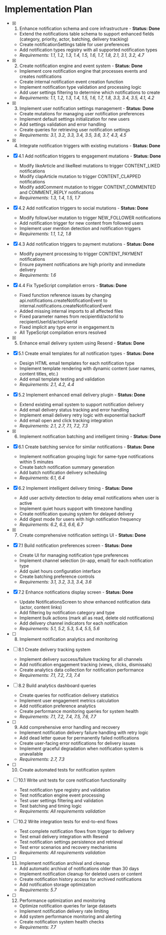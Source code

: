# Implementation Plan

- [x] 1. Enhance notification schema and core infrastructure - **Status: Done**
  - Extend the notifications table schema to support enhanced fields (category, priority, actor, batching, delivery tracking)
  - Create notificationSettings table for user preferences
  - Add notification types registry with all supported notification types
  - _Requirements: 1.1, 1.2, 1.3, 1.4, 1.5, 1.6, 1.7, 1.8, 2.1, 3.1, 3.2, 4.7_

- [x] 2. Create notification engine and event system - **Status: Done**
  - Implement core notification engine that processes events and creates notifications
  - Create internal notification event creation function
  - Implement notification type validation and processing logic
  - Add user settings filtering to determine which notifications to create
  - _Requirements: 1.1, 1.2, 1.3, 1.4, 1.5, 1.6, 1.7, 1.8, 3.3, 3.4, 3.5, 4.1, 4.2_

- [x] 3. Implement user notification settings management - **Status: Done**
  - Create mutations for managing user notification preferences
  - Implement default settings initialization for new users
  - Add settings validation and error handling
  - Create queries for retrieving user notification settings
  - _Requirements: 3.1, 3.2, 3.3, 3.4, 3.5, 3.6, 3.7, 4.3, 4.5_

- [x] 4. Integrate notification triggers with existing mutations - **Status: Done**
- [x] 4.1 Add notification triggers to engagement mutations - **Status: Done**
  - Modify likeArticle and likeReel mutations to trigger CONTENT_LIKED notifications
  - Modify clapArticle mutation to trigger CONTENT_CLAPPED notifications
  - Modify addComment mutation to trigger CONTENT_COMMENTED and COMMENT_REPLY notifications
  - _Requirements: 1.3, 1.4, 1.5, 1.7_

- [x] 4.2 Add notification triggers to social mutations - **Status: Done**
  - Modify followUser mutation to trigger NEW_FOLLOWER notifications
  - Add notification trigger for new content from followed users
  - Implement user mention detection and notification triggers
  - _Requirements: 1.1, 1.2, 1.8_

- [x] 4.3 Add notification triggers to payment mutations - **Status: Done**
  - Modify payment processing to trigger CONTENT_PAYMENT notifications
  - Ensure payment notifications are high priority and immediate delivery
  - _Requirements: 1.6_

- [x] 4.4 Fix TypeScript compilation errors - **Status: Done**
  - Fixed function reference issues by changing api.notifications.createNotificationEvent to internal.notifications.createNotificationEvent
  - Added missing internal imports to all affected files
  - Fixed parameter names from recipientId/actorId to recipientUserId/actorUserId
  - Fixed implicit any type error in engagement.ts
  - All TypeScript compilation errors resolved

- [x] 5. Enhance email delivery system using Resend - **Status: Done**
- [x] 5.1 Create email templates for all notification types - **Status: Done**
  - Design HTML email templates for each notification type
  - Implement template rendering with dynamic content (user names, content titles, etc.)
  - Add email template testing and validation
  - _Requirements: 2.1, 4.2, 4.4_

- [x] 5.2 Implement enhanced email delivery plugin - **Status: Done**
  - Extend existing email system to support notification delivery
  - Add email delivery status tracking and error handling
  - Implement email delivery retry logic with exponential backoff
  - Add email open and click tracking integration
  - _Requirements: 2.1, 2.7, 7.1, 7.2, 7.3_

- [x] 6. Implement notification batching and intelligent timing - **Status: Done**
- [x] 6.1 Create batching service for similar notifications - **Status: Done**
  - Implement notification grouping logic for same-type notifications within 5 minutes
  - Create batch notification summary generation
  - Add batch notification delivery scheduling
  - _Requirements: 6.1, 6.4_

- [x] 6.2 Implement intelligent delivery timing - **Status: Done**
  - Add user activity detection to delay email notifications when user is active
  - Implement quiet hours support with timezone handling
  - Create notification queuing system for delayed delivery
  - Add digest mode for users with high notification frequency
  - _Requirements: 6.2, 6.3, 6.6, 6.7_

- [x] 7. Create comprehensive notification settings UI - **Status: Done**
- [x] 7.1 Build notification preferences screen - **Status: Done**
  - Create UI for managing notification type preferences
  - Implement channel selection (in-app, email) for each notification type
  - Add quiet hours configuration interface
  - Create batching preference controls
  - _Requirements: 3.1, 3.2, 3.3, 3.4, 3.6_

- [x] 7.2 Enhance notifications display screen - **Status: Done**
  - Update NotificationsScreen to show enhanced notification data (actor, content links)
  - Add filtering by notification category and type
  - Implement bulk actions (mark all as read, delete old notifications)
  - Add delivery channel indicators for each notification
  - _Requirements: 5.1, 5.2, 5.3, 5.4, 5.5, 5.6_

- [ ] 8. Implement notification analytics and monitoring
- [ ] 8.1 Create delivery tracking system
  - Implement delivery success/failure tracking for all channels
  - Add notification engagement tracking (views, clicks, dismissals)
  - Create analytics data collection for notification performance
  - _Requirements: 7.1, 7.2, 7.3, 7.4_

- [ ] 8.2 Build analytics dashboard queries
  - Create queries for notification delivery statistics
  - Implement user engagement metrics calculation
  - Add notification preference analytics
  - Create performance monitoring queries for system health
  - _Requirements: 7.1, 7.2, 7.4, 7.5, 7.6, 7.7_

- [ ] 9. Add comprehensive error handling and recovery
  - Implement notification delivery failure handling with retry logic
  - Add dead letter queue for permanently failed notifications
  - Create user-facing error notifications for delivery issues
  - Implement graceful degradation when notification system is unavailable
  - _Requirements: 2.7, 7.3_

- [ ] 10. Create automated tests for notification system
- [ ] 10.1 Write unit tests for core notification functionality
  - Test notification type registry and validation
  - Test notification engine event processing
  - Test user settings filtering and validation
  - Test batching and timing logic
  - _Requirements: All requirements validation_

- [ ] 10.2 Write integration tests for end-to-end flows
  - Test complete notification flows from trigger to delivery
  - Test email delivery integration with Resend
  - Test notification settings persistence and retrieval
  - Test error scenarios and recovery mechanisms
  - _Requirements: All requirements validation_

- [ ] 11. Implement notification archival and cleanup
  - Add automatic archival of notifications older than 30 days
  - Implement notification cleanup for deleted users or content
  - Create notification history access for archived notifications
  - Add notification storage optimization
  - _Requirements: 5.7_

- [ ] 12. Performance optimization and monitoring
  - Optimize notification queries for large datasets
  - Implement notification delivery rate limiting
  - Add system performance monitoring and alerting
  - Create notification system health checks
  - _Requirements: 7.7_